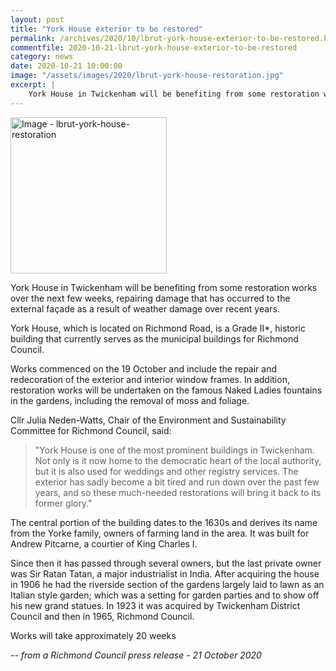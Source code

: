 ```yaml
---
layout: post
title: "York House exterior to be restored"
permalink: /archives/2020/10/lbrut-york-house-exterior-to-be-restored.html
commentfile: 2020-10-21-lbrut-york-house-exterior-to-be-restored
category: news
date: 2020-10-21 10:00:00
image: "/assets/images/2020/lbrut-york-house-restoration.jpg"
excerpt: |
    York House in Twickenham will be benefiting from some restoration works over the next few weeks, repairing damage that has occurred to the external fa&#231;ade as a result of weather damage over recent years.
---
```

<a href="/assets/images/2020/lbrut-york-house-restoration.jpg" title="Click for a larger image"><img src="/assets/images/2020/lbrut-york-house-restoration-thumb.jpg" width="250" alt="Image - lbrut-york-house-restoration"  class="photo right"/></a>

York House in Twickenham will be benefiting from some restoration works over the next few weeks, repairing damage that has occurred to the external fa&#231;ade as a result of weather damage over recent years.

York House, which is located on Richmond Road, is a Grade II*, historic building that currently serves as the municipal buildings for Richmond Council.

Works commenced on the 19 October and include the repair and redecoration of the exterior and interior window frames. In addition, restoration works will be undertaken on the famous Naked Ladies fountains in the gardens, including the removal of moss and foliage.

Cllr Julia Neden-Watts, Chair of the Environment and Sustainability Committee for Richmond Council, said:

> "York House is one of the most prominent buildings in Twickenham. Not only is it now home to the democratic heart of the local authority, but it is also used for weddings and other registry services. The exterior has sadly become a bit tired and run down over the past few years, and so these much-needed restorations will bring it back to its former glory."

The central portion of the building dates to the 1630s and derives its name from the Yorke family, owners of farming land in the area. It was built for Andrew Pitcarne, a courtier of King Charles I.

Since then it has passed through several owners, but the last private owner was Sir Ratan Tatan, a major industrialist in India.  After acquiring the house in 1906 he had the riverside section of the gardens largely laid to lawn as an Italian style garden; which was a setting for garden parties and to show off his new grand statues. In 1923 it was acquired by Twickenham District Council and then in 1965, Richmond Council.

Works will take approximately 20 weeks


<cite>-- from a Richmond Council press release - 21 October 2020</cite>
